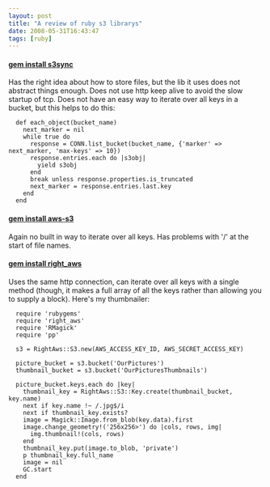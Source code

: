 ```yaml
---
layout: post
title: "A review of ruby s3 librarys"
date: 2008-05-31T16:43:47
tags: [ruby]
---
```


#### [gem install s3sync](http://s3sync.net/wiki)

Has the right idea about how to store files, but the lib it uses does not abstract things enough. Does not use http keep alive to avoid the slow startup of tcp. Does not have an easy way to iterate over all keys in a bucket, but this helps to do this:

      def each_object(bucket_name)
        next_marker = nil
        while true do
          response = CONN.list_bucket(bucket_name, {'marker' => next_marker, 'max-keys' => 10})
          response.entries.each do |s3obj|
            yield s3obj
          end
          break unless response.properties.is_truncated
          next_marker = response.entries.last.key
        end
      end

#### [gem install aws-s3](http://amazon.rubyforge.org/)

Again no built in way to iterate over all keys. Has problems with '/' at the start of file names.

#### [gem install right_aws](http://rightaws.rubyforge.org/)

Uses the same http connection, can iterate over all keys with a single method (though, it makes a full array of all the keys rather than allowing you to supply a block). Here's my thumbnailer:

      require 'rubygems'
      require 'right_aws'
      require 'RMagick'
      require 'pp'

      s3 = RightAws::S3.new(AWS_ACCESS_KEY_ID, AWS_SECRET_ACCESS_KEY)

      picture_bucket = s3.bucket('OurPictures')
      thumbnail_bucket = s3.bucket('OurPicturesThumbnails')

      picture_bucket.keys.each do |key|
        thumbnail_key = RightAws::S3::Key.create(thumbnail_bucket, key.name)
        next if key.name !~ /.jpg$/i
        next if thumbnail_key.exists?
        image = Magick::Image.from_blob(key.data).first
        image.change_geometry!('256x256>') do |cols, rows, img|
          img.thumbnail!(cols, rows)
        end
        thumbnail_key.put(image.to_blob, 'private')
        p thumbnail_key.full_name
        image = nil
        GC.start
      end
